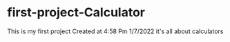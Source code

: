 # first-project-Calculator
This is my first project Created at 4:58 Pm 1/7/2022 it's all about calculators
